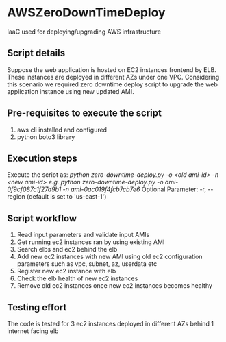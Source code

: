 # AWSZeroDownTimeDeploy
IaaC used for deploying/upgrading AWS infrastructure

## Script details

Suppose the web application is hosted on EC2 instances frontend by ELB. These instances are deployed in different AZs under one VPC. Considering this scenario we required zero downtime deploy script to upgrade the web application instance using new updated AMI.

## Pre-requisites to execute the script
1. aws cli installed and configured
2. python boto3 library

## Execution steps
Execute the script as:
	*python zero-downtime-deploy.py -o \<old ami-id\> -n \<new ami-id\>*
	*e.g.*
	*python zero-downtime-deploy.py -o ami-0f9cf087c1f27d9b1 -n ami-0ac019f4fcb7cb7e6*
Optional Parameter: -r, --region (default is set to 'us-east-1')

## Script workflow
1. Read input parameters and validate input AMIs 
2. Get running ec2 instances ran by using existing AMI
3. Search elbs and ec2 behind the elb 
4. Add new ec2 instances with new AMI using old ec2 configuration parameters such as vpc, subnet, az, userdata etc
5. Register new ec2 instance with elb
6. Check the elb health of new ec2 instances 
7. Remove old ec2 instances once new ec2 instances becomes healthy 

## Testing effort
The code is tested for 3 ec2 instances deployed in different AZs behind 1 internet facing elb 
